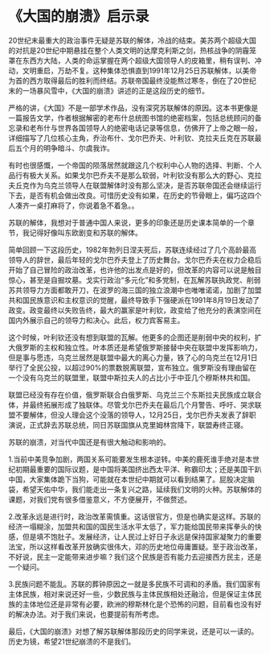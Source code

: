 # 《大国的崩溃》启示录

20世纪末最重大的政治事件无疑是苏联的解体，冷战的结束。美苏两个超级大国的对抗是20世纪中期悬挂在整个人类文明的达摩克利斯之剑，热核战争的阴霾笼罩在东西方大陆，人类的命运掌握在两个超级大国领导人的皮箱里，稍有误判、冲动，文明重启，万劫不复。这种集体恐惧直到1991年12月25日苏联解体，以美帝为首的西方取得最后的胜利而终结。苏联帝国最终没能熬过寒冬，倒在了20世纪末的一场暴风雪中，《大国的崩溃》讲述的正是这段历史的细节。

严格的讲，《大国》不是一部学术作品，没有深究苏联解体的原因。这本书更像是一篇报告文学，作者根据解密的老布什总统图书馆的绝密档案，包括总统顾问的备忘录和老布什与世界各国领导人的绝密电话记录等信息，仿佛开了上帝之眼一般，详细描写了几位核心主角，乔治布什、戈尔巴乔夫、叶利钦、克拉夫丘克在苏联最后五个月的明争暗斗、尔虞我诈。

有时也很感慨，一个帝国的陨落居然就跟这几个权利中心人物的选择、判断、个人品行有极大关系。如果戈尔巴乔夫不是那么软弱，叶利钦没有那么大的野心、克拉夫丘克作为乌克兰领导人在联盟解体时没有那么坚决，是否苏联帝国还会继续运行下去，是否有机会做出改良。可惜历史没有如果，在历史的节骨眼上，偏巧这四个人凑齐一桌打麻将了，你说着急不着急。。

苏联的解体，我想对于普通中国人来说，更多的印象还是历史课本简单的一个章节，我记得好像叫东欧剧变和苏联的解体。

简单回顾一下这段历史，1982年勃列日涅夫死后，苏联连续经过了几个高龄最高领导人的辞世，最后年轻的戈尔巴乔夫登上了历史舞台。戈尔巴乔夫在权力企稳后开始了自己冒险的政治改革，也许他的出发点是好的，但改革的内容可以说是触目惊心，甚至是自掘坟墓。戈实行政治“多元化”和多党制，在瓦解苏联执政党、削弱苏共领导力方面都敢开刀，在波罗的海三国的独立浪潮中也唯唯诺诺，加剧了加盟共和国民族意识和主权意识的觉醒，最终导致手下强硬派在1991年8月19日发动了政变。政变最终以失败告终，最大的赢家是叶利钦，政变给了他充分的表演空间在国内外展示自己的领导力和决心。此后，权力宾客易主。

这个时候，叶利钦还没有想到联盟的瓦解。他更多的企图还是削弱中央的权利，扩大俄罗斯的主权和独立性。叶本质还是希望俄罗斯接替中央在联盟中发挥影响力，但是事与愿违，乌克兰居然是联盟中最大的离心力量，铁了心的乌克兰在12月1日举行了全民公投，以超过90%的票数脱离联盟，宣布独立。俄罗斯没有理由留在一个没有乌克兰的联盟里，联盟中斯拉夫人的占比小于中亚几个穆斯林共和国。

联盟已经没有存在价值，俄罗斯联合白俄罗斯、乌克兰三个东斯拉夫民族成立联合体，并最终拓展形成了独联体。尽管戈尔巴乔夫在最后几个月警告、呼吁、哭求联盟不要解体，但没人理会这个没落的领导人，12月25日，戈尔巴乔夫发表了辞职演说，正式辞去苏联总统，同日苏联国旗从克里姆林宫降下，联盟寿终正寝。

苏联的崩溃，对当代中国还是有很大触动和影响的。

1.当前中美竞争加剧，两国关系可能要发生根本逆转。中美的鹿死谁手绝对是本世纪初期最重要的国际议题，是中国将美国挤出西太平洋、称霸印太；还是美国干趴中国，大家集体跪下当狗，可能就在本世纪中期就可以看到结果了。屁股决定脑袋，希望天佑中华，我们能走出一条复兴之路，延续我们文明的火种。苏联解体的课题，对我们党有很多借鉴意义，不方便展开，不做赘述。

2.改革永远是进行时，政治改革需慎重。这话很官方，但是也确实是这样。苏联的经济一塌糊涂，加盟共和国的国民生活水平太低了，军力能给国民带来挥拳头的快感，但是填不饱肚子。发展经济，让人民过上好日子永远是保持国家凝聚力的重要法宝，所以这样看改革开放确实很伟大，邓的历史地位毋庸置疑。至于政治改革，不好说，民主一定能带来进步嘛？我们这个民族是否有能力去迎接西方民主，还是一个疑问。

3.民族问题不能乱。苏联的葬钟原因之一就是多民族不可调和的矛盾。我们国家有主体民族，相对来说还好一些，少数民族与主体民族相处还融洽，但是保证主体民族的主体地位还是非常有必要，欧洲的穆斯林化是个恐怖的问题，目前看也没有好的解决办法。对于我们来说，也要提前有所考虑。

最后，《大国的崩溃》对想了解苏联解体那段历史的同学来说，还是可以一读的。历史为镜，希望21世纪崩溃的不是我们。
